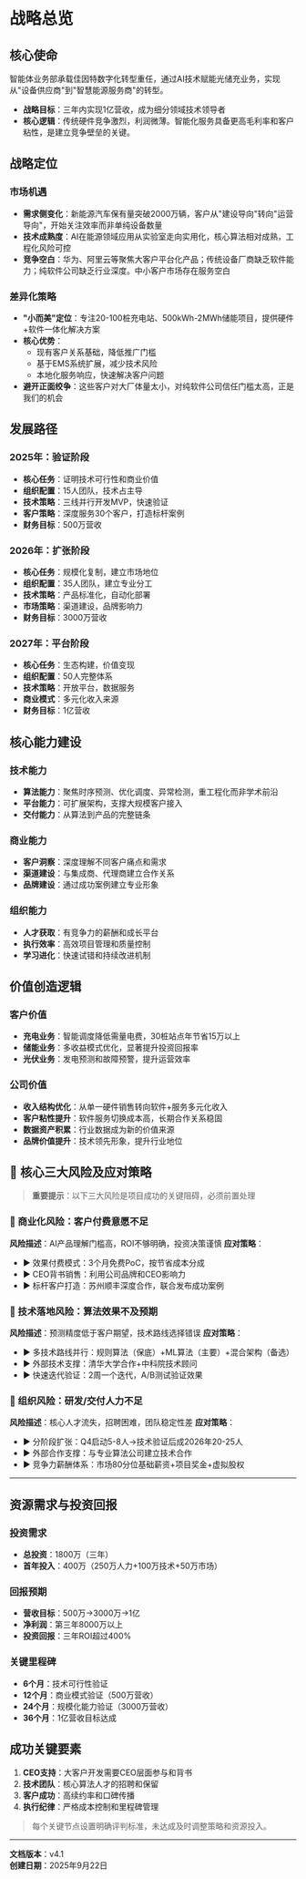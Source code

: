 # 战略总览

## 核心使命
智能体业务部承载佳因特数字化转型重任，通过AI技术赋能光储充业务，实现从"设备供应商"到"智慧能源服务商"的转型。

- **战略目标**：三年内实现1亿营收，成为细分领域技术领导者
- **核心逻辑**：传统硬件竞争激烈，利润微薄。智能化服务具备更高毛利率和客户粘性，是建立竞争壁垒的关键。

## 战略定位

### 市场机遇
- **需求侧变化**：新能源汽车保有量突破2000万辆，客户从"建设导向"转向"运营导向"，开始关注效率而非单纯设备数量
- **技术成熟度**：AI在能源领域应用从实验室走向实用化，核心算法相对成熟，工程化风险可控
- **竞争空白**：华为、阿里云等聚焦大客户平台化产品；传统设备厂商缺乏软件能力；纯软件公司缺乏行业深度。中小客户市场存在服务空白

### 差异化策略
- **"小而美"定位**：专注20-100桩充电站、500kWh-2MWh储能项目，提供硬件+软件一体化解决方案
- **核心优势**：
  - 现有客户关系基础，降低推广门槛
  - 基于EMS系统扩展，减少技术风险
  - 本地化服务响应，快速解决客户问题
- **避开正面绞争**：这些客户对大厂体量太小，对纯软件公司信任门槛太高，正是我们的机会

## 发展路径

### 2025年：验证阶段
- **核心任务**：证明技术可行性和商业价值
- **组织配置**：15人团队，技术占主导
- **技术策略**：三线并行开发MVP，快速验证
- **客户策略**：深度服务30个客户，打造标杆案例
- **财务目标**：500万营收

### 2026年：扩张阶段
- **核心任务**：规模化复制，建立市场地位
- **组织配置**：35人团队，建立专业分工
- **技术策略**：产品标准化，自动化部署
- **市场策略**：渠道建设，品牌影响力
- **财务目标**：3000万营收

### 2027年：平台阶段
- **核心任务**：生态构建，价值变现
- **组织配置**：50人完整体系
- **技术策略**：开放平台，数据服务
- **商业模式**：多元化收入来源
- **财务目标**：1亿营收

## 核心能力建设

### 技术能力
- **算法能力**：聚焦时序预测、优化调度、异常检测，重工程化而非学术前沿
- **平台能力**：可扩展架构，支撑大规模客户接入
- **交付能力**：从算法到产品的完整链条

### 商业能力
- **客户洞察**：深度理解不同客户痛点和需求
- **渠道建设**：与集成商、代理商建立合作关系
- **品牌建设**：通过成功案例建立专业形象

### 组织能力
- **人才获取**：有竞争力的薪酬和成长平台
- **执行效率**：高效项目管理和质量控制
- **学习进化**：快速试错和持续改进机制

## 价值创造逻辑

### 客户价值
- **充电业务**：智能调度降低需量电费，30桩站点年节省15万以上
- **储能业务**：多收益模式优化，显著提升投资回报率
- **光伏业务**：发电预测和故障预警，提升运营效率

### 公司价值
- **收入结构优化**：从单一硬件销售转向软件+服务多元化收入
- **客户粘性提升**：软件服务切换成本高，长期合作关系稳固
- **数据资产积累**：行业数据成为新的价值来源
- **品牌价值提升**：技术领先形象，提升行业地位

## 🚨 核心三大风险及应对策略

> **重要提示**：以下三大风险是项目成功的关键阻碍，必须前置处理

### 💼 商业化风险：客户付费意愿不足
**风险描述**：AI产品理解门槛高，ROI不够明确，投资决策谨慎
**应对策略**：
- ▶️ 效果付费模式：3个月免费PoC，按节省成本分成
- ▶️ CEO背书销售：利用公司品牌和CEO影响力
- ▶️ 标杆客户打造：苏州顺丰深度合作，联合发布成功案例

### 🔧 技术落地风险：算法效果不及预期
**风险描述**：预测精度低于客户期望，技术路线选择错误
**应对策略**：
- ▶️ 多技术路线并行：规则算法（保底）+ML算法（主要）+混合架构（备选）
- ▶️ 外部技术支撑：清华大学合作+中科院技术顾问
- ▶️ 快速迭代验证：2周一个迭代，A/B测试验证效果

### 👥 组织风险：研发/交付人力不足
**风险描述**：核心人才流失，招聘困难，团队稳定性差
**应对策略**：
- ▶️ 分阶段扩张：Q4启动5-8人→技术验证后成2026年20-25人
- ▶️ 外部合作支撑：与专业算法公司建立技术合作
- ▶️ 竞争力薪酬体系：市场80分位基础薪资+项目奖金+虚拟股权

---

## 资源需求与投资回报

### 投资需求
- **总投资**：1800万（三年）
- **首年投入**：400万（250万人力+100万技术+50万市场）

### 回报预期
- **营收目标**：500万→3000万→1亿
- **净利润**：第三年8000万以上
- **投资回报**：三年ROI超过400%

### 关键里程碑
- **6个月**：技术可行性验证
- **12个月**：商业模式验证（500万营收）
- **24个月**：规模化能力验证（3000万营收）
- **36个月**：1亿营收目标达成

## 成功关键要素

1. **CEO支持**：大客户开发需要CEO层面参与和背书
2. **技术团队**：核心算法人才的招聘和保留
3. **客户成功**：高续约率和口碑传播
4. **执行纪律**：严格成本控制和里程碑管理

> 每个关键节点设置明确评判标准，未达成及时调整策略和资源投入。

---

**文档版本**：v4.1  
**创建日期**：2025年9月22日
